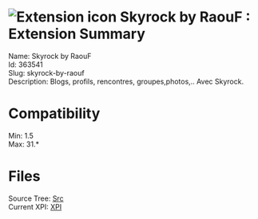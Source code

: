 # ![Extension icon](https://addons.thunderbird.net/user-media/addon_icons/363/363541-64.png?modified=1329582069) Skyrock  by RaouF : Extension Summary

Name: Skyrock  by RaouF  
Id: 363541  
Slug: skyrock-by-raouf  
Description: Blogs, profils, rencontres, groupes,photos,.. Avec Skyrock.
  

# Compatibility
Min: 1.5  
Max: 31.*  

# Files

Source Tree: [Src](C:/Dev/Thunderbird/ThunderKdB/xall/xOther/363541-skyrock-by-raouf/src)  
Current XPI: [XPI](C:/Dev/Thunderbird/ThunderKdB/xall/xOther/363541-skyrock-by-raouf/xpi)  



